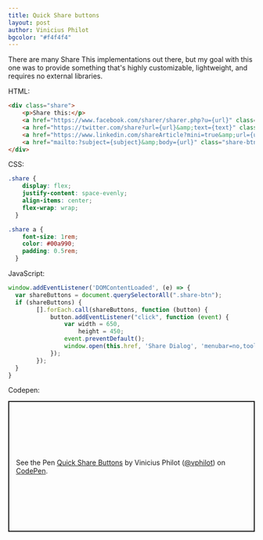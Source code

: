 ```yaml
--- 
title: Quick Share buttons
layout: post
author: Vinicius Philot
bgcolor: "#f4f4f4"
---
```


There are many Share This implementations out there, but my goal with this one was to provide something that's highly customizable, lightweight, and requires no external libraries.

HTML:

```html
<div class="share">
    <p>Share this:</p>
    <a href="https://www.facebook.com/sharer/sharer.php?u={url}" class="share-btn">Facebook</a> 
    <a href="https://twitter.com/share?url={url}&amp;text={text}" class="share-btn">Twitter</a> 
    <a href="https://www.linkedin.com/shareArticle?mini=true&amp;url={url}" class="share-btn">Linkedin</a> 
    <a href="mailto:?subject={subject}&amp;body={url}" class="share-btn">Email</a>
</div>
```

CSS:

```css
.share {
    display: flex;
    justify-content: space-evenly;
    align-items: center;
    flex-wrap: wrap;
  }

.share a {
    font-size: 1rem;
    color: #00a990;
    padding: 0.5rem;
  }
```

JavaScript:

```js
window.addEventListener('DOMContentLoaded', (e) => {
  var shareButtons = document.querySelectorAll(".share-btn");
  if (shareButtons) {
        [].forEach.call(shareButtons, function (button) {
            button.addEventListener("click", function (event) {
                var width = 650,
                    height = 450;
                event.preventDefault();
                window.open(this.href, 'Share Dialog', 'menubar=no,toolbar=no,resizable=yes,scrollbars=yes,width=' + width + ',height=' + height + ',top=' + (screen.height / 2 - height / 2) + ',left=' + (screen.width / 2 - width / 2));
            });
        });
  }
}
```

Codepen:

<p class="codepen" data-height="267" data-theme-id="dark" data-default-tab="js,result" data-user="vphilot" data-slug-hash="vqExLZ" data-preview="true" style="height: 267px; box-sizing: border-box; display: flex; align-items: center; justify-content: center; border: 2px solid; margin: 1em 0; padding: 1em;" data-pen-title="Quick Share Buttons">
  <span>See the Pen <a href="https://codepen.io/vphilot/pen/vqExLZ/">
  Quick Share Buttons</a> by Vinicius Philot (<a href="https://codepen.io/vphilot">@vphilot</a>)
  on <a href="https://codepen.io">CodePen</a>.</span>
</p>
<script async src="https://static.codepen.io/assets/embed/ei.js"></script>